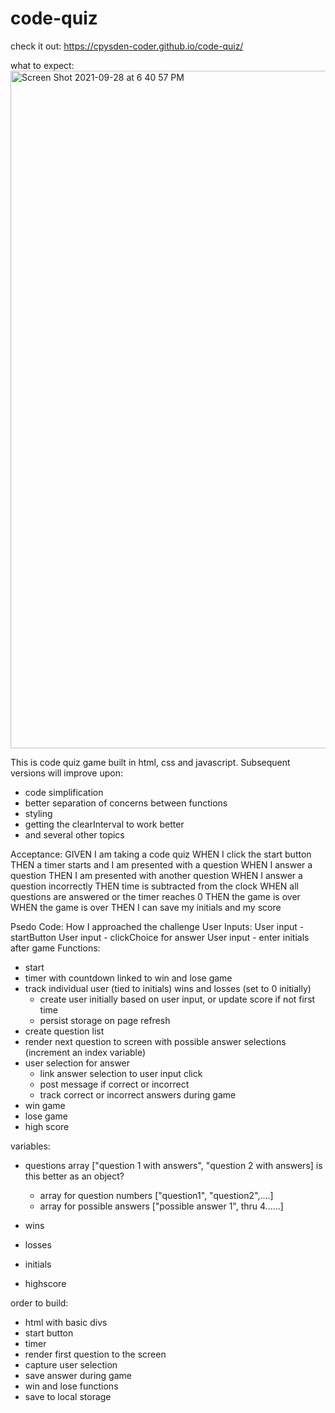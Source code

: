 # code-quiz
check it out: https://cpysden-coder.github.io/code-quiz/

what to expect: 
<img width="1084" alt="Screen Shot 2021-09-28 at 6 40 57 PM" src="https://user-images.githubusercontent.com/65201372/135188661-2faa3fa3-7078-4625-8ac0-7beaae9f475e.png">


This is code quiz game built in html, css and javascript. Subsequent versions will improve upon:
- code simplification
- better separation of concerns between functions
- styling
- getting the clearInterval to work better 
- and several other topics

Acceptance:
GIVEN I am taking a code quiz
WHEN I click the start button
THEN a timer starts and I am presented with a question
WHEN I answer a question
THEN I am presented with another question
WHEN I answer a question incorrectly
THEN time is subtracted from the clock
WHEN all questions are answered or the timer reaches 0
THEN the game is over
WHEN the game is over
THEN I can save my initials and my score

Psedo Code: How I approached the challenge
User Inputs:
User input - startButton
User input - clickChoice for answer
User input - enter initials after game
Functions:
- start
- timer with countdown linked to win and lose game
- track individual user (tied to initials) wins and losses (set to 0 initially)
    - create user initially based on user input, or update score if not first time
    - persist storage on page refresh
- create question list
- render next question to screen with possible answer selections (increment an index variable)
- user selection for answer
    - link answer selection to user input click
    - post message if correct or incorrect
    - track correct or incorrect answers during game
- win game
- lose game
- high score

variables:
- questions array ["question 1 with answers", "question 2 with answers] is this better as an object?
    - array for question numbers ["question1", "question2",....]
    - array for possible answers ["possible answer 1", thru 4......]

- wins
- losses
- initials
- highscore

order to build:
- html with basic divs
- start button
- timer
- render first question to the screen
- capture user selection
- save answer during game
- win and lose functions
- save to local storage







